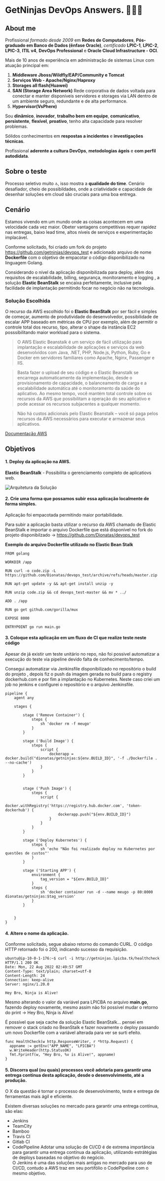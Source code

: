 # GetNinjas DevOps Answers. 🚀🚀🚀

## About me

Profissional *formado desde 2009* em **Redes de Computadores**, **Pós-graduado em Banco de Dados (ênfase Oracle)**, *certificado* **LPIC-1**, **LPIC-2**, **LPIC-3**, **ITIL v4**, **DevOps Professional** e **Oracle Cloud Infrastructure - OCI**.

Mais de 10 anos de experiência em administração de sistemas Linux com atuação principal em:
1) **Middleware Jboss/Wildfly/EAP/Community e Tomcat**
2) **Serviços Web - Apache/Nginx/Haproxy**
3) **Storages all flash(Huawei)**
4) **SAN (Storage Area Network)** Rede corporativa de dados voltada para conectar e manter disponíveis servidores e storages via LAN dentro de um ambiente seguro, redundante e de alta performance.
4) **Hypervisor(VsPhere)**<br>

Sou **dinâmico**, **inovador**, **trabalho bem em equipe**, **comunicativo**, **persistente**, **flexível**, **proativo**, tenho alta capacidade para resolver problemas. <br>

Sólidos conhecimentos em **respostas a incidentes** e **investigações técnicas**. <br>

Profissional **aderente a cultura DevOps**, **metodologias ágeis** e **com perfil autodidata**. <br>


## Sobre o teste
Processo seletivo muito 🔝, isso mostra a **qualidade do time**. Cenário desafiador, cheio de possibildades, onde a criatividade e capacidade de desenhar soluções em cloud são cruciais para uma boa entrega.<br>


## Cenário
Estamos vivendo em um mundo onde as coisas acontecem em uma velocidade cada vez maior. Obeter vantagens competitivas requer rapidez nas entregas, baixo lead time, altos níveis de serviços e experimentação implacável. <br>

Conforme solicitado, foi criado um fork do projeto https://github.com/getninjas/devops_test e adicionado arquivo de nome **Dockerfile** com o objetivo de empacotar o código disponibilizado na linguagem Golang.

Considerando o nível da aplicação disponibilizada para deploy, além dos requisitos de escalabilidade, billing, segurança, monitoramento e logging , a solução **Elastic BeanStalk** se encaixa perfeitamente, inclusive pela facilidade de implantação permitindo focar no negócio não na tecnologia. 


### Solução Escolhida 
O recurso da AWS escolhido foi o **Elastic BeanStalk** por ser fácil e simples de começar, aumento de produtividade do desenvolvedor, possibilidade de escalar APP baseado em métricas de CPU por exemplo, além de permitir o controle total dos recurso, tipo, alterar o shape da instância EC2 posssibilitando maior workload para o sistema. <br>


>O AWS Elastic Beanstalk é um serviço de fácil utilização para implantação e escalabilidade de aplicações e serviços da web desenvolvidos com Java, .NET, PHP, Node.js, Python, Ruby, Go e Docker em servidores familiares como Apache, Nginx, Passenger e IIS.<br>

>Basta fazer o upload de seu código e o Elastic Beanstalk se encarrega automaticamente da implementação, desde o provisionamento de capacidade, o balanceamento de carga e a escalabilidade automática até o monitoramento da saúde do aplicativo. Ao mesmo tempo, você mantém total controle sobre os recursos da AWS que possibilitam a operação do seu aplicativo e pode acessar os recursos subjacentes a qualquer momento.<br>

>Não há custos adicionais pelo Elastic Beanstalk – você só paga pelos recursos da AWS necessários para executar e armazenar seus aplicativos.

[Documentação AWS](https://aws.amazon.com/pt/elasticbeanstalk/)


## Objetivos

#### 1. Deploy da aplicação na AWS.

**Elastic BeanStalk** - Possibilita o gerenciamento completo de aplicatiovs web. <br>

![Arquitetura da Solução](./images/architecture.jpg)

#### 2. Crie uma forma que possamos subir essa aplicação localmente de forma simples.
Aplicação foi empacotada permitindo maior portabilidade. <br>

Para subir a aplicação basta utilizar o recurso da AWS chamado de Elastic BeanStalk e importar o arquivo Dockerfile que está disponível no fork do projeto disponibilzado -> https://github.com/Dionatas/devops_test <br>

**Exemplo do arquivo Dockerfile utilizado no Elastic Bean Stalk**

```
FROM golang

WORKDIR /app

RUN curl -o code.zip -L https://github.com/Dionatas/devops_test/archive/refs/heads/master.zip

RUN apt-get update -y && apt-get install unzip -y

RUN unzip code.zip && cd devops_test-master && mv * ../

ADD . /app

RUN go get github.com/gorilla/mux

EXPOSE 8000

ENTRYPOINT go run main.go

```

#### 3. Coloque esta aplicação em um fluxo de CI que realize teste neste código
Apesar de já existir um teste unitário no repo, não foi possivel automatizar a execução do teste via pipeline devido falta de conhecimento/tempo. 

Consegui automatizar via Jenkinsfile disponibilizado no repositório o build do projeto , depois fiz o push da imagem gerada no build para o registry dockerhub.com e por fim a implantação no Kubernetes. Neste caso criei um job no jenkins e configurei o repositório e o arquivo Jenkinsfile. 

```
pipeline {
    agent any 

    stages {
        
        stage ('Remove Container') {
            steps {
                sh 'docker rm -f meugo'
            }
        } 
        
        stage ('Build Image') {
            steps {
                script {
                    dockerapp = docker.build("dionatas/getninjas:${env.BUILD_ID}", '-f ./Dockerfile . --no-cache')
                }
            }
        }
        

        stage ('Push Image') {
            steps {
                script {
                    docker.withRegistry('https://registry.hub.docker.com', 'token-dockerhub') {
                        dockerapp.push("${env.BUILD_ID}")
                    }
                }
            }
        }

        stage ('Deploy Kubernetes') {
            steps {
                sh 'echo "Não foi realizado deploy no Kubernetes por questões de custos"'
            }
        } 

        stage ('Starting APP') {
            environment {
                tag_version = "${env.BUILD_ID}"
            }
            steps {
                sh 'docker container run -d --name meugo -p 80:8000 dionatas/getninjas:$tag_version'
            }
        }   
    
    
    }
}

```

#### 4. Altere o nome da aplicação.

Conforme solicitado, segue abaixo retorno do comando CURL. O código HTTP retornado foi o 200, indicando sucesso da requisição. 

``` 
ubuntu@ip-10-0-1-176:~$ curl -i http://getninjas.lpicba.tk/healthcheck
HTTP/1.1 200 OK
Date: Mon, 22 Aug 2022 02:49:57 GMT
Content-Type: text/plain; charset=utf-8
Content-Length: 24
Connection: keep-alive
Server: nginx/1.20.0

Hey Bro, Ninja is Alive!
```

Mesmo alterando o valor da variável para LPICBA no arquivo **main.go**, fazendo deploy novamente, mesmo assim não foi possível mudar o retorno do print -> Hey Bro, Ninja is Alive! <br> 

É possível que seja cache da solução Elastic BeanStalk... pensei em remover o stack criado no BeanStalk e fazer novamente o deploy passando um novo Dockerfile com a variável alterada para ver se surti efeito. 


```
func HealthCheck(w http.ResponseWriter, r *http.Request) {
  appname := getEnv("APP_NAME", "LPICBA")
  w.WriteHeader(http.StatusOK)
  fmt.Fprintf(w, "Hey Bro, %v is Alive!", appname)
}
```

#### 5. Discorra qual (ou quais) processos você adotaria para garantir uma entrega contínua desta aplicação, desde o desenvolvimento, até a produção.
O X da questão é tornar o processo de desenvolvimento, teste e entrega de ferramentas mais ágil e eficiente. <br>

Existem diversas soluções no mercado para garantir uma entrega contínua, são elas:
- Jenkins
- TeamCity
- Bamboo
- Travis CI
- Gitlab CI 
- CodePipeline
Adotar uma solução de CI/CD é de extrema importância para garantir uma entrega contínua da aplicação, utilizando estrátégias de deploys baseadas no objetivo do negócio. <br>
O Jenkins é uma das soluções mais antigas no mercado para uso de CI/CD, contudo a AWS traz em seu portifólio o CodePipeline com o mesmo objetivo. 